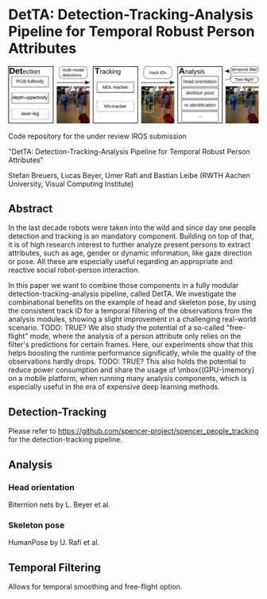 # DetTA: Detection-Tracking-Analysis Pipeline for Temporal Robust Person Attributes

![Overview of the detection-tracking-analysis pipeline](images/pipeline.png?raw=true "Overview of the detection-tracking-analysis pipeline")

Code repository for the under review IROS submission

"DetTA: Detection-Tracking-Analysis Pipeline for Temporal Robust Person Attributes"

Stefan Breuers, Lucas Beyer, Umer Rafi and Bastian Leibe
(RWTH Aachen University, Visual Computing Institute)

## Abstract
In the last decade robots were taken into the wild and since day one people detection and tracking is an mandatory component.
Building on top of that, it is of high research interest to further analyze present persons to extract attributes, such as age, gender or dynamic information, like gaze direction or pose.
All these are especially useful regarding an appropriate and reactive social robot-person interaction.

In this paper we want to combine those components in a fully modular detection-tracking-analysis pipeline, called DetTA.
We investigate the combinational benefits on the example of head and skeleton pose, by using the consistent track ID for a temporal filtering of the observations from the analysis modules, showing a slight improvement in a challenging real-world scenario. TODO: TRUE?
We also study the potential of a so-called "free-flight" mode, where the analysis of a person attribute only relies on the filter's predictions for certain frames.
Here, our experiments show that this helps boosting the runtime performance significatly, while the quality of the observations hardly drops. TODO: TRUE?
This also holds the potential to reduce power consumption and share the usage of \mbox{(GPU-)memory} on a mobile platform, when running many analysis components, which is especially useful in the era of expensive deep learning methods.


## Detection-Tracking
Please refer to https://github.com/spencer-project/spencer_people_tracking for the detection-tracking pipeline.

## Analysis
### Head orientation
Biternion nets by L. Beyer et al.

### Skeleton pose
HumanPose by U. Rafi et al.

## Temporal Filtering
Allows for temporal smoothing and free-flight option.
